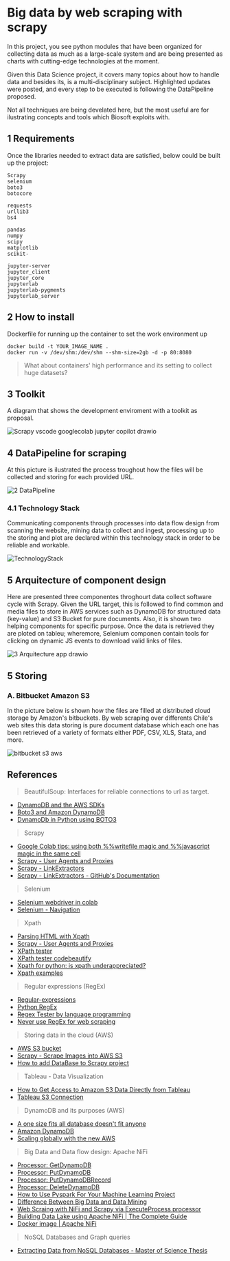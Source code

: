 # Big data by web scraping with scrapy

In this project, you see python modules that have been organized for collecting data as much as a large-scale system and are being presented as charts with cutting-edge technologies at the moment.

Given this Data Science project, it covers many topics about how to handle data and besides its, is a multi-disciplinary subject. Highlighted updates were posted, and every step to be executed is following the DataPipeline proposed.

Not all techniques are being develated here, but the most useful are for ilustrating concepts and tools which Biosoft exploits with.

## 1 Requirements
Once the libraries needed to extract data are satisfied, below could be built up the project:
````
Scrapy
selenium
boto3
botocore

requests
urllib3
bs4

pandas
numpy
scipy
matplotlib
scikit-

jupyter-server
jupyter_client
jupyter_core
jupyterlab
jupyterlab-pygments
jupyterlab_server
````

## 2 How to install
Dockerfile for running up the container to set the work environment up
````
docker build -t YOUR_IMAGE_NAME .
docker run -v /dev/shm:/dev/shm --shm-size=2gb -d -p 80:8080 
````
> What about containers' high performance and its setting to collect huge datasets?

## 3 Toolkit
A diagram that shows the development enviroment with a toolkit as proposal.

![Scrapy vscode googlecolab jupyter copilot drawio](https://user-images.githubusercontent.com/23003922/197101333-74d73aaf-6bb1-4903-aed5-a3ff8828c4a9.png)

## 4 DataPipeline for scraping
At this picture is ilustrated the process troughout how the files will be collected and storing for each provided URL.

![2 DataPipeline](https://user-images.githubusercontent.com/23003922/206234826-1fd85978-ef7e-4eb3-a94e-26a02778e4e3.png)
### 4.1 Technology Stack
Communicating components through processes into data flow design from scanning the website, mining data to collect and ingest, processing up to the storing and plot are declared within this technology stack in order to be reliable and workable.

![TechnologyStack](https://user-images.githubusercontent.com/23003922/206239767-c9e50cdc-fdc2-4008-8a8b-289ee2f29273.png)
## 5 Arquitecture of component design 
Here are presented three componentes throghourt data collect software cycle with Scrapy. Given the URL target, this is followed to find common and media files to store in AWS services such as DynamoDB for structured data (key-value) and S3 Bucket for pure documents. Also, it is shown two helping components for specific purpose. Once the data is retrieved they are ploted on tableu; wheremore, Selenium componen contain tools for clicking on dynamic JS events to download valid links of files.

![3 Arquitecture app drawio](https://user-images.githubusercontent.com/23003922/204070509-1856bca9-f38c-4733-99c5-af7b92962b8c.png)

## 5 Storing
### A. Bitbucket Amazon S3
In the picture below is shown how the files are filled at distributed cloud storage by Amazon's bitbuckets. By web scraping over differents Chile's web sites this data storing is pure document database which each one has been retrieved of a variety of formats either PDF, CSV, XLS, Stata, and more.

![bitbucket s3 aws](https://user-images.githubusercontent.com/23003922/205807725-fb61a428-e1ce-4938-9db4-d3d620762562.jpeg)


## References

> BeautifulSoup: Interfaces for reliable connections to url as target.
*   [DynamoDB and the AWS SDKs](https://docs.aws.amazon.com/amazondynamodb/latest/developerguide/GettingStarted.html)
*   [Boto3 and Amazon DynamoDB](https://www.section.io/engineering-education/python-boto3-and-amazon-dynamodb-programming-tutorial/)
*   [DynamoDb in Python using BOTO3](https://www.analyticsvidhya.com/blog/2022/05/working-with-dynamodb-in-python-using-boto3/)

> Scrapy 
* [Google Colab tips: using both %%writefile magic and %%javascript magic in the same cell](https://stephencowchau.medium.com/google-colab-tips-using-both-writefile-magic-and-javascript-magic-in-the-same-cell-7820e508e455)
* [Scrapy - User Agents and Proxies](https://scrapeops.io/python-scrapy-playbook/scrapy-beginners-guide-user-agents-proxies/)
* [Scrapy - LinkExtractors](https://www.tutorialspoint.com/scrapy/scrapy_link_extractors.htm)
* [Scrapy - LinkExtractors - GitHub's Documentation](https://github.com/scrapy/scrapy/blob/master/docs/topics/link-extractors.rst)

> Selenium
*   [Selenium webdriver in colab](https://blog.devgenius.io/use-selenium-webdriver-in-google-colab-d5f2dba1d9f5)
*   [Selenium - Navigation](https://selenium-python.readthedocs.io/navigating.html?highlight=driver.find_element#drag-and-drop)

> Xpath
* [Parsing HTML with Xpath](https://scrapfly.io/blog/parsing-html-with-xpath/)
* [Scrapy - User Agents and Proxies](https://scrapeops.io/python-scrapy-playbook/scrapy-beginners-guide-user-agents-proxies/)
* [XPath tester](https://extendsclass.com/xpath-tester.html)
*   [XPath tester codebeautify](https://codebeautify.org/Xpath-Tester)
*   [Xpath for python: is xpath underappreciated?](https://towardsdatascience.com/xpath-for-python-89f4423415e0)
*   [Xpath examples](https://learn.microsoft.com/en-us/previous-versions/dotnet/netframework-4.0/ms256086(v=vs.100)?redirectedfrom=MSDN)

> Regular expressions (RegEx)
*   [Regular-expressions](https://www.regular-expressions.info/tutorial.html)
*   [Python RegEx](https://www.w3schools.com/python/python_regex.asp)
*   [Regex Tester by language programming](https://regex101.com/r/vY6lJ4/1)
*   [Never use RegEx for web scraping](https://www.youtube.com/watch?v=z_cdzgrjERQ)

> Storing data in the cloud (AWS)
*   [AWS S3 bucket](https://docs.scrapy.org/en/latest/topics/feed-exports.html?highlight=aws#s3)
*   [Scrapy - Scrape Images into AWS S3](https://www.youtube.com/watch?v=CmIsvAYU-yk)
*   [How to add DataBase to Scrapy project](https://www.youtube.com/watch?v=cw5QtDxwTIQ)

> Tableau - Data Visualization
*   [How to Get Access to Amazon S3 Data Directly from Tableau](https://www.tableau.com/blog/how-get-access-amazon-s3-data-directly-tableau)
*   [Tableau S3 Connection](https://hevodata.com/learn/tableau-s3/)

> DynamoDB and its purposes (AWS)
*   [A one size fits all database doesn't fit anyone](https://www.allthingsdistributed.com/2018/06/purpose-built-databases-in-aws.html)
*   [Amazon DynamoDB](https://aws.amazon.com/dynamodb/)
*   [Scaling globally with the new AWS](https://www.allthingsdistributed.com/2022/08/aws-launches-middle-east-uae-region.html)

> Big Data and Data flow design: Apache NiFi
*   [Processor: GetDynamoDB](https://nifi.apache.org/docs/nifi-docs/components/org.apache.nifi/nifi-aws-nar/1.19.0/org.apache.nifi.processors.aws.dynamodb.GetDynamoDB/index.html)
*   [Processor: PutDynamoDB](https://nifi.apache.org/docs/nifi-docs/components/org.apache.nifi/nifi-aws-nar/1.19.0/org.apache.nifi.processors.aws.dynamodb.PutDynamoDB/index.html)
*   [Processor: PutDynamoDBRecord](https://nifi.apache.org/docs/nifi-docs/components/org.apache.nifi/nifi-aws-nar/1.19.0/org.apache.nifi.processors.aws.dynamodb.PutDynamoDBRecord/index.html)
*   [Processor: DeleteDynamoDB](https://nifi.apache.org/docs/nifi-docs/components/org.apache.nifi/nifi-aws-nar/1.19.0/org.apache.nifi.processors.aws.dynamodb.DeleteDynamoDB/index.html)
*   [How to Use Pyspark For Your Machine Learning Project](https://towardsdatascience.com/how-to-use-pyspark-for-your-machine-learning-project-19aa138e96ec)
*   [Difference Between Big Data and Data Mining](https://www.geeksforgeeks.org/difference-between-big-data-and-data-mining/#:~:text=Big%20Data%20is%20a%20technique,close%20view%20of%20the%20data.)
*   [Web Scraing with NiFi and Scrapy via ExecuteProcess processor](https://community.cloudera.com/t5/Community-Articles/Web-scraping-with-NiFi-and-Scrapy-via-the-ExecuteProcess/ta-p/246828)
*   [Building Data Lake using Apache NiFi | The Complete Guide](https://www.xenonstack.com/blog/data-lake-services)
*   [Docker image | Apache NiFi](https://github.com/apache/nifi/tree/main/nifi-docker/dockerhub)
> NoSQL Databases and Graph queries
*   [Extracting Data from NoSQL Databases - Master of Science Thesis](https://publications.lib.chalmers.se/records/fulltext/155048.pdf)
